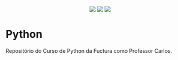 <p align="center">
   <img src="http://img.shields.io/static/v1?label=License&message=MIT&color=green&style=for-the-badge"/>
   <img src="https://img.shields.io/badge/Python-FFD43B?style=for-the-badge&logo=python&logoColor=blue"/>
   <img src="https://img.shields.io/badge/VSCode-0078D4?style=for-the-badge&logo=visual%20studio%20code&logoColor=white"/>
</p>

# Python
Repositório do Curso de Python da Fuctura como Professor Carlos.





